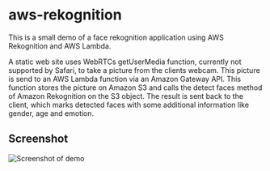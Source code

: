 # aws-rekognition

This is a small demo of a face rekognition application using AWS Rekognition and AWS Lambda.

A static web site uses WebRTCs getUserMedia function, currently not supported by Safari, to take a picture from the clients webcam. This picture is send to an AWS Lambda function via an Amazon Gateway API. This function stores the picture on Amazon S3 and calls the detect faces method of Amazon Rekognition on the S3 object. The result is sent back to the client, which marks detected faces with some additional information like gender, age and emotion.

## Screenshot
![Screenshot of demo](https://raw.githubusercontent.com/mbunse/aws-recognition/master/demo_screenshot.jpg)
